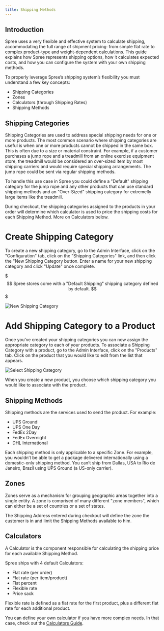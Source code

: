 ```yaml
---
title: Shipping Methods
---
```


## Introduction

Spree uses a very flexible and effective system to calculate shipping, accommodating the full range of shipment pricing: from simple flat rate to complex product-type and weight-dependent calculations. This guide explains how Spree represents shipping options, how it calculates expected costs, and how you can configure the system with your own shipping methods.

To properly leverage Spree’s shipping system’s flexibility you must understand a few key concepts:

* Shipping Categories
* Zones
* Calculators (through Shipping Rates)
* Shipping Methods

## Shipping Categories

Shipping Categories are used to address special shipping needs for one or more products. The most common scenario where shipping categories are useful is when one or more products cannot be shipped in the same box. This is often due to a size or material constraint. For example, if a customer purchases a jump rope and a treadmill from an online exercise equipment store, the treadmill would be considered an over-sized item by most shipping carriers and would require special shipping arrangements. The jump rope could be sent via regular shipping methods. 

To handle this use case in Spree you could define a "Default" shipping category for the jump rope and any other products that can use standard shipping methods and an "Over-Sized" shipping category for extremelly large items like the treadmill. 

During checkout, the shipping categories assigned to the products in your order will determine which calculator is used to price the shipping costs for each Shipping Method. More on Calculators below. 

# Create Shipping Category

To create a new shipping category, go to the Admin Interface, click on the "Configuration" tab, click on the "Shipping Categories" link, and then click the "New Shipping Category button. Enter a name for your new shipping category and click "Update" once complete. 

$$$
Spree stores come with a "Default Shipping" shipping category defined by default. 
$$$

![New Shipping Category](/images/user/new_shipping_category.jpg)

# Add Shipping Category to a Product

Once you've created your shipping categories you can now assign the appropriate category to each of your products. To associate a Shipping Category with a product, go to the Admin Interface, click on the "Products" tab. Click on the product that you would like to edit from the list that appears. 

![Select Shipping Category](/images/user/select_shipping_category.jpg)

When you create a new product, you choose which shipping category you would like to associate with the product. 

## Shipping Methods

Shipping methods are the services used to send the product. For example:

* UPS Ground
* UPS One Day
* FedEx 2Day
* FedEx Overnight
* DHL International

Each shipping method is only applicable to a specific Zone. For example, you wouldn’t be able to get a package delivered internationally using a domestic-only shipping method. You can’t ship from Dallas, USA to Rio de Janeiro, Brazil using UPS Ground (a US-only carrier).

## Zones

Zones serve as a mechanism for grouping geographic areas together into a single entity. A zone is comprised of many different "zone members", which can either be a set of countries or a set of states.

The Shipping Address entered during checkout will define the zone the customer is in and limit the Shipping Methods available to him.



## Calculators

A Calculator is the component responsible for calculating the shipping price for each available Shipping Method.

Spree ships with 4 default Calculators:

* Flat rate (per order)
* Flat rate (per item/product)
* Flat percent
* Flexible rate
* Price sack

Flexible rate is defined as a flat rate for the first product, plus a different flat rate for each additional product.

You can define your own calculator if you have more complex needs. In that case, check out the [Calculators Guide](developer/calculators.html).

